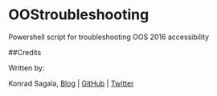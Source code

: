 # OOStroubleshooting
Powershell script for troubleshooting OOS 2016 accessibility

##Credits

Written by:

Konrad Sagala, [Blog](http://pepugmaster.blogspot.com) | [GitHub](https://github.com/ksagala) | [Twitter](https://twitter.com/sagus)
